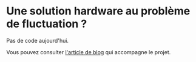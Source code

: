 # Une solution hardware au problème de fluctuation ?

Pas de code aujourd'hui.

Vous pouvez consulter [l'article de blog](https://lkdjiin.github.io/blog/2025/04/11/une-solution-hardware-au-probleme-de-fluctuation/) qui accompagne le projet.
